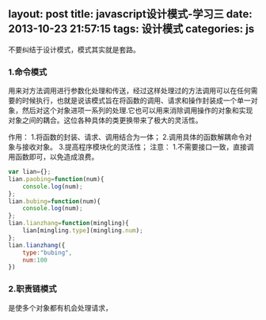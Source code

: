 layout: post
title: javascript设计模式-学习三
date: 2013-10-23 21:57:15
tags: 设计模式
categories: js
---

不要纠结于设计模式，模式其实就是套路。

<!--more-->
### 1.命令模式 ###
用来对方法调用进行参数化处理和传送，经过这样处理过的方法调用可以在任何需要的时候执行，也就是说该模式旨在将函数的调用、请求和操作封装成一个单一对象，然后对这个对象进项一系列的处理.它也可以用来消除调用操作的对象和实现对象之间的耦合。这位各种具体的类更换带来了极大的灵活性。

作用：
1.将函数的封装、请求、调用结合为一体；
2.调用具体的函数解耦命令对象与接收对象。
3.提高程序模块化的灵活性；
注意：
1.不需要接口一致，直接调用函数即可，以免造成浪费。
```javascript
var lian={};
lian.paobing=function(num){
    console.log(num);
};
lian.bubing=function(num){
    console.log(num);
};
lian.lianzhang=function(mingling){
    lian[mingling.type](mingling.num);
};
lian.lianzhang({
    type:"bubing",
    num:100
})

```
### 2.职责链模式 ###
是使多个对象都有机会处理请求，